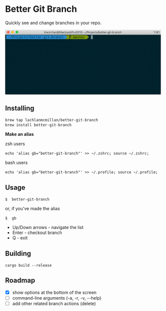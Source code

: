 
# Better Git Branch

Quickly see and change branches in your repo.

![demo-gif](better-git-branch-demo.gif)

## Installing

```
brew tap lachlanmcmillan/better-git-branch
brew install better-git-branch
```

**Make an alias**

zsh users
```
echo 'alias gb="better-git-branch"' >> ~/.zshrc; source ~/.zshrc;
```
bash users
```
echo 'alias gb="better-git-branch"' >> ~/.profile; source ~/.profile;
```

## Usage

```
$  better-git-branch
```
or, if you've made the alias
```
$  gb
```

- Up/Down arrows - navigate the list
- Enter - checkout branch
- Q - exit

## Building

```
cargo build --release
```

## Roadmap

- [x] show options at the bottom of the screen
- [ ] command-line arguments (-a, -r, -v, --help)
- [ ] add other related branch actions (delete)
